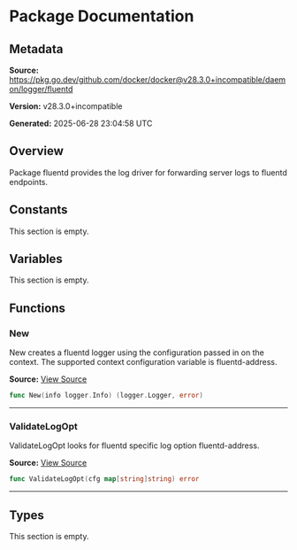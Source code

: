 # Package Documentation

## Metadata

**Source:** https://pkg.go.dev/github.com/docker/docker@v28.3.0+incompatible/daemon/logger/fluentd

**Version:** v28.3.0+incompatible

**Generated:** 2025-06-28 23:04:58 UTC

## Overview

Package fluentd provides the log driver for forwarding server logs
to fluentd endpoints.


## Constants

This section is empty.

## Variables

This section is empty.

## Functions

### New

New creates a fluentd logger using the configuration passed in on
the context. The supported context configuration variable is
fluentd-address.

**Source:** [View Source](https://github.com/docker/docker/blob/v28.3.0/daemon/logger/fluentd/fluentd.go#L80)  

```go
func New(info logger.Info) (logger.Logger, error)
```

---

### ValidateLogOpt

ValidateLogOpt looks for fluentd specific log option fluentd-address.

**Source:** [View Source](https://github.com/docker/docker/blob/v28.3.0/daemon/logger/fluentd/fluentd.go#L147)  

```go
func ValidateLogOpt(cfg map[string]string) error
```

---

## Types

This section is empty.

